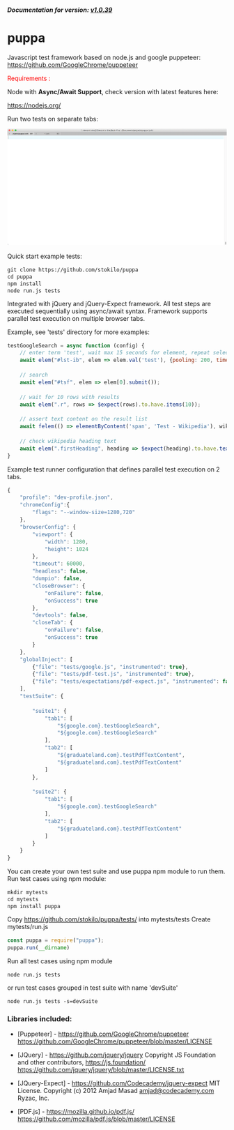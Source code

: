 ##### Documentation for version: [v1.0.39](https://github.com/stokilo/puppa/blob/master/doc/API.md)

# puppa

Javascript test framework based on node.js and google puppeteer:
https://github.com/GoogleChrome/puppeteer

<span style="color:red">Requirements :</span>

Node with **Async/Await Support**, check version with latest features here:

https://nodejs.org/

Run two tests on separate tabs:

![alt text](https://raw.githubusercontent.com/stokilo/puppa/master/static/preview.gif)

Quick start example tests:
```
git clone https://github.com/stokilo/puppa
cd puppa
npm install
node run.js tests
```

Integrated with jQuery and jQuery-Expect framework. All test steps are
executed sequentially using async/await syntax. Framework supports parallel test execution
on multiple browser tabs.

Example, see 'tests' directory for more examples:

```javascript
testGoogleSearch = async function (config) {
    // enter term 'test', wait max 15 seconds for element, repeat selector search every 200 ms
    await elem("#lst-ib", elem => elem.val('test'), {pooling: 200, timeout: 15000});

    // search
    await elem("#tsf", elem => elem[0].submit());

    // wait for 10 rows with results
    await elem(".r", rows => $expect(rows).to.have.items(10));

    // assert text content on the result list
    await felem(() => elementByContent('span', 'Test - Wikipedia'), wiki => wiki.click());

    // check wikipedia heading text
    await elem(".firstHeading", heading => $expect(heading).to.have.text('Test'));
}
```

Example test runner configuration that defines parallel test execution on 2 tabs.

```javascript
{
	"profile": "dev-profile.json",
	"chromeConfig":{
		"flags": "--window-size=1280,720"
	},
	"browserConfig": {
		"viewport": {
			"width": 1280,
			"height": 1024
		},
		"timeout": 60000,
		"headless": false,
		"dumpio": false,
		"closeBrowser": {
			"onFailure": false,
			"onSuccess": true
		},
		"devtools": false,
		"closeTab": {
			"onFailure": false,
			"onSuccess": true
		}
	},
	"globalInject": [
		{"file": "tests/google.js", "instrumented": true},
        {"file": "tests/pdf-test.js", "instrumented": true},
        {"file": "tests/expectations/pdf-expect.js", "instrumented": false}
	],
	"testSuite": {

		"suite1": {
			"tab1": [
				"${google.com}.testGoogleSearch",
				"${google.com}.testGoogleSearch"
			],
			"tab2": [
				"${graduateland.com}.testPdfTextContent",
				"${graduateland.com}.testPdfTextContent"
			]
		},

		"suite2": {
			"tab1": [
				"${google.com}.testGoogleSearch"
			],
			"tab2": [
				"${graduateland.com}.testPdfTextContent"
			]
		}
	}
}
```

You can create your own test suite and use puppa npm module to run them.
Run test cases using npm module:
```
mkdir mytests
cd mytests
npm install puppa
```

Copy https://github.com/stokilo/puppa/tests/  into mytests/tests
Create mytests/run.js

```javascript
const puppa = require("puppa");
puppa.run(__dirname)
```

Run all test cases using npm module
```
node run.js tests
```

or run test cases grouped in test suite with name 'devSuite'
```
node run.js tests -s=devSuite
```

###  Libraries included:
* [Puppeteer] - https://github.com/GoogleChrome/puppeteer
  https://github.com/GoogleChrome/puppeteer/blob/master/LICENSE

* [JQuery] - https://github.com/jquery/jquery
  Copyright JS Foundation and other contributors, https://js.foundation/
  https://github.com/jquery/jquery/blob/master/LICENSE.txt

* [JQuery-Expect] - https://github.com/Codecademy/jquery-expect 
  MIT License. Copyright (c) 2012 Amjad Masad <amjad@codecademy.com> Ryzac, Inc.

* [PDF.js] - https://mozilla.github.io/pdf.js/
  https://github.com/mozilla/pdf.js/blob/master/LICENSE